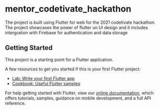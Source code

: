 # mentor_codetivate_hackathon

The project is built using Flutter for web for the 2021 codetivate hackathon. The  project showcases the power of flutter un UI design and it includes intergration with Firebase for authentication and data storage

## Getting Started

This project is a starting point for a Flutter application.

A few resources to get you started if this is your first Flutter project:

- [Lab: Write your first Flutter app](https://flutter.dev/docs/get-started/codelab)
- [Cookbook: Useful Flutter samples](https://flutter.dev/docs/cookbook)

For help getting started with Flutter, view our
[online documentation](https://flutter.dev/docs), which offers tutorials,
samples, guidance on mobile development, and a full API reference.
